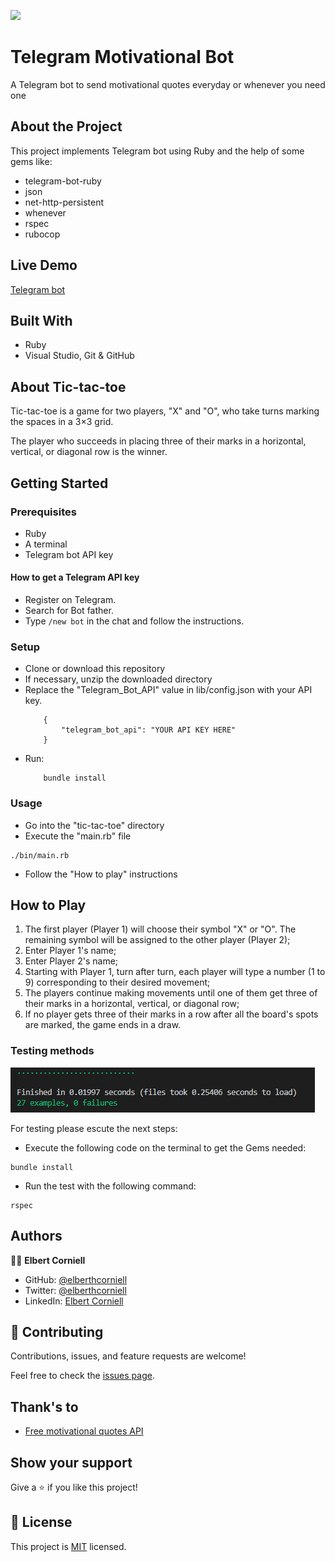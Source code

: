 
![](https://img.shields.io/badge/Microverse-blueviolet)


# Telegram Motivational Bot

A Telegram bot to send motivational quotes everyday or whenever you need one


## About the Project

This project implements Telegram bot using Ruby and the help of some gems like:

- telegram-bot-ruby
- json
- net-http-persistent
- whenever
- rspec
- rubocop

## Live Demo

 [Telegram bot]()

## Built With

- Ruby
- Visual Studio, Git & GitHub

## About Tic-tac-toe

Tic-tac-toe is a game for two players, "X" and "O", who take turns marking the spaces in a 3×3 grid.

The player who succeeds in placing three of their marks in a horizontal, vertical, or diagonal row is the winner.

## Getting Started

### Prerequisites

- Ruby
- A terminal
- Telegram bot API key

#### How to get a Telegram API key

- Register on Telegram.
- Search for Bot father.
- Type ```/new bot``` in the chat and follow the instructions.

### Setup

- Clone or download this repository
- If necessary, unzip the downloaded directory
- Replace the "Telegram_Bot_API" value in lib/config.json with your API key.
    ```
        {
            "telegram_bot_api": "YOUR API KEY HERE"
        }
    ```
- Run:
    ```
        bundle install
    ```

### Usage

- Go into the "tic-tac-toe" directory
- Execute the "main.rb" file

```
./bin/main.rb
```

- Follow the "How to play" instructions

## How to Play

1. The first player (Player 1) will choose their symbol "X" or "O". The remaining symbol will be assigned to the other player (Player 2);
2. Enter Player 1's name;
3. Enter Player 2's name;
4. Starting with Player 1, turn after turn, each player will type a number (1 to 9) corresponding to their desired movement;
5. The players continue making movements until one of them get three of their marks in a horizontal, vertical, or diagonal row;
6. If no player gets three of their marks in a row after all the board's spots are marked, the game ends in a draw.


### Testing methods

![Screenshot of testing](capture.png)

For testing please escute the next steps:

- Execute the following code on the terminal to get the Gems needed:

```
bundle install
```

- Run the test with the following command:

```
rspec
```

## Authors

👨‍💻 **Elbert Corniell**

- GitHub: [@elberthcorniell](https://github.com/elberthcorniell)
- Twitter: [@elberthcorniell](https://twitter.com/elberthcorniell)
- LinkedIn: [Elbert Corniell](https://www.linkedin.com/in/elbert-corniell-989183159/)


## 🤝 Contributing

Contributions, issues, and feature requests are welcome!

Feel free to check the [issues page](https://github.com/elberthcorniell/telegram-motivational-bot/issues).


## Thank's to

- [Free motivational quotes API](https://forum.freecodecamp.org/t/free-api-inspirational-quotes-json-with-code-examples/311373)


## Show your support

Give a ⭐️ if you like this project!


## 📝 License

This project is [MIT](./LICENSE) licensed.